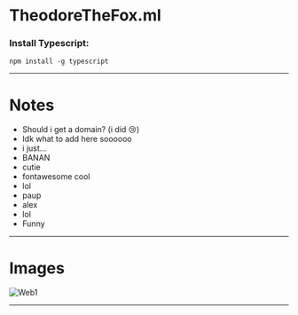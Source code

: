 # TheodoreTheFox.ml

### Install Typescript:
```
npm install -g typescript
```

---

# Notes

- Should i get a domain? (i did :cry:)
- Idk what to add here soooooo
- i just...
- BANAN
- cutie
- fontawesome cool
- lol
- paup
- alex
- lol
- Funny

---

# Images
![Web1](https://i.imgur.com/kmQLzru.png)

---

